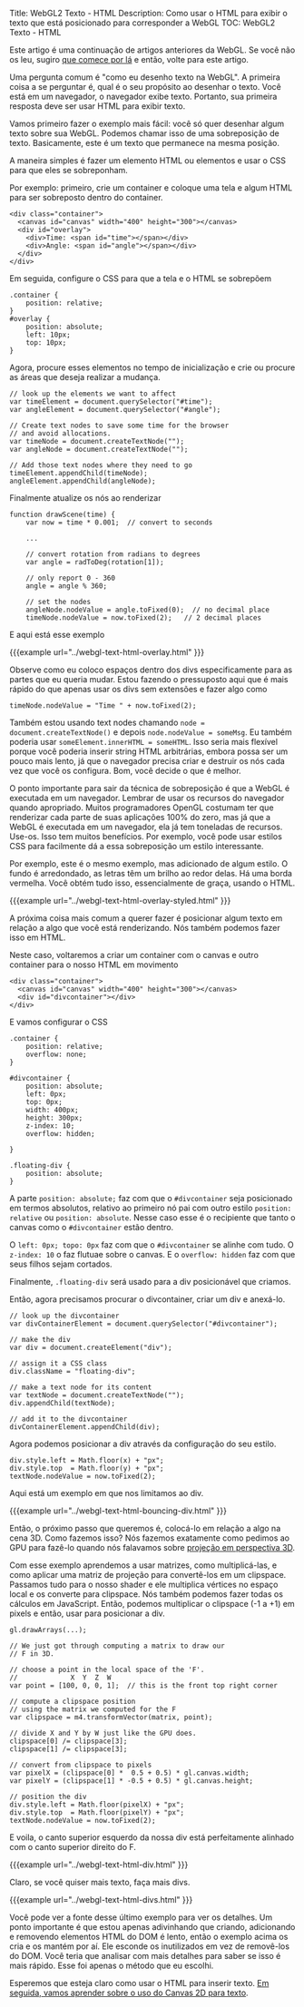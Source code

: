 Title: WebGL2 Texto - HTML
Description: Como usar o HTML para exibir o texto que está posicionado para corresponder a WebGL
TOC: WebGL2 Texto - HTML


Este artigo é uma continuação de artigos anteriores da WebGL.
Se você não os leu, sugiro [que comece por lá](webgl-3d-perspective.html)
e então, volte para este artigo.

Uma pergunta comum é "como eu desenho texto na WebGL". A primeira coisa a se perguntar é,
qual é o seu propósito ao desenhar o texto. Você está em um navegador, o navegador
exibe texto. Portanto, sua primeira resposta deve ser usar HTML para exibir texto.

Vamos primeiro fazer o exemplo mais fácil: você só quer desenhar algum texto sobre
sua WebGL. Podemos chamar isso de uma sobreposição de texto. Basicamente, este é um texto que permanece
na mesma posição.

A maneira simples é fazer um elemento HTML ou elementos e usar o CSS para que eles se sobreponham.

Por exemplo: primeiro, crie um container e coloque uma tela e algum HTML para ser
sobreposto dentro do container.

    <div class="container">
      <canvas id="canvas" width="400" height="300"></canvas>
      <div id="overlay">
        <div>Time: <span id="time"></span></div>
        <div>Angle: <span id="angle"></span></div>
      </div>
    </div>

Em seguida, configure o CSS para que a tela e o HTML se sobrepõem

    .container {
        position: relative;
    }
    #overlay {
        position: absolute;
        left: 10px;
        top: 10px;
    }

Agora, procure esses elementos no tempo de inicialização e crie ou procure as áreas que deseja
realizar a mudança.

    // look up the elements we want to affect
    var timeElement = document.querySelector("#time");
    var angleElement = document.querySelector("#angle");

    // Create text nodes to save some time for the browser
    // and avoid allocations.
    var timeNode = document.createTextNode("");
    var angleNode = document.createTextNode("");

    // Add those text nodes where they need to go
    timeElement.appendChild(timeNode);
    angleElement.appendChild(angleNode);

Finalmente atualize os nós ao renderizar

    function drawScene(time) {
        var now = time * 0.001;  // convert to seconds

        ...

        // convert rotation from radians to degrees
        var angle = radToDeg(rotation[1]);

        // only report 0 - 360
        angle = angle % 360;

        // set the nodes
        angleNode.nodeValue = angle.toFixed(0);  // no decimal place
        timeNode.nodeValue = now.toFixed(2);   // 2 decimal places

E aqui está esse exemplo

{{{example url="../webgl-text-html-overlay.html" }}}

Observe como eu coloco espaços dentro dos divs especificamente para as partes que eu queria mudar. Estou fazendo o
pressuposto aqui que é mais rápido do que apenas usar os divs sem extensões e fazer algo como

    timeNode.nodeValue = "Time " + now.toFixed(2);

Também estou usando text nodes chamando `node = document.createTextNode()` e depois `node.nodeValue = someMsg`.
Eu também poderia usar `someElement.innerHTML = someHTML`. Isso seria mais flexível porque você poderia
inserir string HTML arbitrárias, embora possa ser um pouco mais lento, já que o navegador precisa criar
e destruir os nós cada vez que você os configura. Bom, você decide o que é melhor.

O ponto importante para sair da técnica de sobreposição é que a WebGL é executada em um navegador. Lembrar de
usar os recursos do navegador quando apropriado. Muitos programadores OpenGL costumam ter que renderizar
cada parte de suas aplicações 100% do zero, mas já que a WebGL é executada em um navegador, ela já
tem toneladas de recursos. Use-os. Isso tem muitos benefícios. Por exemplo, você pode usar estilos CSS para
facilmente dá a essa sobreposição um estilo interessante.

Por exemplo, este é o mesmo exemplo, mas adicionado de algum estilo. O fundo é arredondado, as letras têm
um brilho ao redor delas. Há uma borda vermelha. Você obtém tudo isso, essencialmente de graça, usando o HTML.

{{{example url="../webgl-text-html-overlay-styled.html" }}}

A próxima coisa mais comum a querer fazer é posicionar algum texto em relação a algo que você está renderizando.
Nós também podemos fazer isso em HTML.

Neste caso, voltaremos a criar um container com o canvas e outro container para o nosso HTML em movimento

    <div class="container">
      <canvas id="canvas" width="400" height="300"></canvas>
      <div id="divcontainer"></div>
    </div>

E vamos configurar o CSS

    .container {
        position: relative;
        overflow: none;
    }

    #divcontainer {
        position: absolute;
        left: 0px;
        top: 0px;
        width: 400px;
        height: 300px;
        z-index: 10;
        overflow: hidden;

    }

    .floating-div {
        position: absolute;
    }

A parte `position: absolute;` faz com que o `#divcontainer` seja posicionado em termos absolutos, relativo
ao primeiro nó pai com outro estilo `position: relative` ou `position: absolute`. Nesse caso
esse é o recipiente que tanto o canvas como o `#divcontainer` estão dentro.

O `left: 0px; topo: 0px` faz com que o `#divcontainer` se alinhe com tudo. O `z-index: 10` o faz
flutuae sobre o canvas. E o `overflow: hidden` faz com que seus filhos sejam cortados.

Finalmente, `.floating-div` será usado para a div posicionável que criamos.

Então, agora precisamos procurar o divcontainer, criar um div e anexá-lo.

    // look up the divcontainer
    var divContainerElement = document.querySelector("#divcontainer");

    // make the div
    var div = document.createElement("div");

    // assign it a CSS class
    div.className = "floating-div";

    // make a text node for its content
    var textNode = document.createTextNode("");
    div.appendChild(textNode);

    // add it to the divcontainer
    divContainerElement.appendChild(div);


Agora podemos posicionar a div através da configuração do seu estilo.

    div.style.left = Math.floor(x) + "px";
    div.style.top  = Math.floor(y) + "px";
    textNode.nodeValue = now.toFixed(2);

Aqui está um exemplo em que nos limitamos ao div.

{{{example url="../webgl-text-html-bouncing-div.html" }}}

Então, o próximo passo que queremos é, colocá-lo em relação a algo na cena 3D.
Como fazemos isso? Nós fazemos exatamente como pedimos ao GPU para fazê-lo quando nós falavamos sobre
[projeção em perspectiva 3D](webgl-3d-perspective.html).

Com esse exemplo aprendemos a usar matrizes, como multiplicá-las,
e como aplicar uma matriz de projeção para convertê-los em um clipspace. Passamos tudo
para o nosso shader e ele multiplica vértices no espaço local e os converte
para clipspace. Nós também podemos fazer todas os cálculos em JavaScript.
Então, podemos multiplicar o clipspace (-1 a +1) em pixels e então, usar
para posicionar a div.

    gl.drawArrays(...);

    // We just got through computing a matrix to draw our
    // F in 3D.

    // choose a point in the local space of the 'F'.
    //             X  Y  Z  W
    var point = [100, 0, 0, 1];  // this is the front top right corner

    // compute a clipspace position
    // using the matrix we computed for the F
    var clipspace = m4.transformVector(matrix, point);

    // divide X and Y by W just like the GPU does.
    clipspace[0] /= clipspace[3];
    clipspace[1] /= clipspace[3];

    // convert from clipspace to pixels
    var pixelX = (clipspace[0] *  0.5 + 0.5) * gl.canvas.width;
    var pixelY = (clipspace[1] * -0.5 + 0.5) * gl.canvas.height;

    // position the div
    div.style.left = Math.floor(pixelX) + "px";
    div.style.top  = Math.floor(pixelY) + "px";
    textNode.nodeValue = now.toFixed(2);

E voila, o canto superior esquerdo da nossa div está perfeitamente alinhado
com o canto superior direito do F.

{{{example url="../webgl-text-html-div.html" }}}

Claro, se você quiser mais texto, faça mais divs.

{{{example url="../webgl-text-html-divs.html" }}}

Você pode ver a fonte desse último exemplo para ver os
detalhes. Um ponto importante é que estou apenas adivinhando que
criando, adicionando e removendo elementos HTML do DOM
é lento, então o exemplo acima os cria e os mantém
por aí. Ele esconde os inutilizados em vez de removê-los
do DOM. Você teria que analisar com mais detalhes para saber se isso é mais rápido.
Esse foi apenas o método que eu escolhi.

Esperemos que esteja claro como usar o HTML para inserir texto. [Em seguida, vamos
aprender sobre o uso do Canvas 2D para texto](webgl-text-canvas2d.html).



